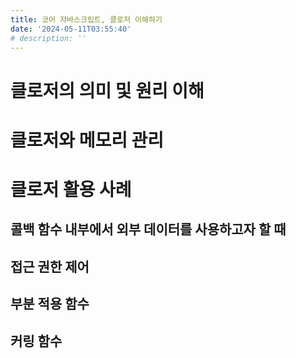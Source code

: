 ```yaml
---
title: 코어 자바스크립트, 클로저 이해하기
date: '2024-05-11T03:55:40'
# description: ''
---
```


# 클로저의 의미 및 원리 이해

# 클로저와 메모리 관리

# 클로저 활용 사례

## 콜백 함수 내부에서 외부 데이터를 사용하고자 할 때

## 접근 권한 제어

## 부분 적용 함수

## 커링 함수
